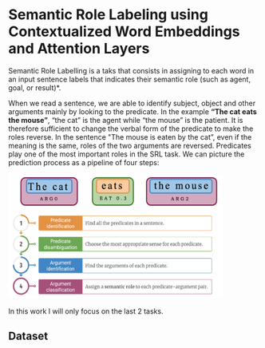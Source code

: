 
# Semantic Role Labeling using Contextualized Word Embeddings and Attention Layers

Semantic Role Labelling is a taks that consists in assigning to each word in an input sentence labels that indicates their semantic role (such as agent, goal, or result)*. 

When we read a sentence, we are able to identify subject, object and other arguments mainly by looking to the predicate. In the example **“The cat eats the mouse”**, “the cat” is the agent while “the mouse” is the patient. It is therefore sufficient to change the verbal form of the predicate to make the roles reverse. In the sentence  "The mouse is eaten by the cat”, even if the meaning is the same, roles of the two arguments are reversed. Predicates play one of the most important roles in the SRL task. We can picture the prediction process as a pipeline of four steps:

<img src="images/SRL_pipeline.png" width="430" height="250">

In this work I will only focus on the last 2 tasks.

## Dataset



